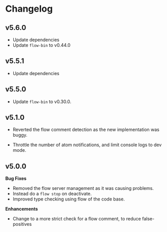 # Changelog

## v5.6.0

*   Update dependencies
*   Update `flow-bin` to v0.44.0

## v5.5.1

*   Update dependencies

## v5.5.0

*   Update `flow-bin` to v0.30.0.

## v5.1.0

*   Reverted the flow comment detection as the new implementation was buggy.

*   Throttle the number of atom notifications, and limit console logs to dev
    mode.

## v5.0.0

**Bug Fixes**

*   Removed the flow server management as it was causing problems.
*   Instead do a `flow stop` on deactivate.
*   Improved type checking using flow of the code base.

**Enhancements**

*   Change to a more strict check for a flow comment, to reduce false-positives
